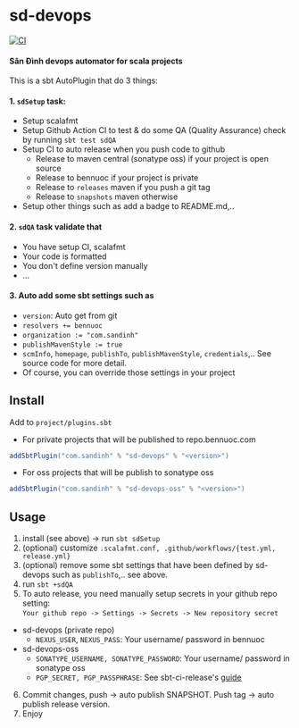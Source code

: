 # sd-devops

[![CI](https://github.com/ohze/sd-devops/actions/workflows/sd-devops.yml/badge.svg)](https://github.com/ohze/sd-devops/actions/workflows/sd-devops.yml)

#### Sân Đình devops automator for scala projects
This is a sbt AutoPlugin that do 3 things:

#### 1. `sdSetup` task:
+ Setup scalafmt
+ Setup Github Action CI to test & do some QA (Quality Assurance) check by running `sbt test sdQA`
+ Setup CI to auto release when you push code to github
  - Release to maven central (sonatype oss) if your project is open source
  - Release to bennuoc if your project is private
  - Release to `releases` maven if you push a git tag
  - Release to `snapshots` maven otherwise
+ Setup other things such as add a badge to README.md,..

#### 2. `sdQA` task validate that
+ You have setup CI, scalafmt
+ Your code is formatted
+ You don't define version manually
+ ...

#### 3. Auto add some sbt settings such as
+ `version`: Auto get from git
+ `resolvers += bennuoc`
+ `organization := "com.sandinh"`
+ `publishMavenStyle := true`
+ `scmInfo`, `homepage`, `publishTo`, `publishMavenStyle`, `credentials`,..
  See source code for more detail.
+ Of course, you can override those settings in your project

## Install
Add to `project/plugins.sbt`
+ For private projects that will be published to repo.bennuoc.com
```sbt
addSbtPlugin("com.sandinh" % "sd-devops" % "<version>")
```
+ For oss projects that will be publish to sonatype oss
```sbt
addSbtPlugin("com.sandinh" % "sd-devops-oss" % "<version>")
```

## Usage
1. install (see above) -> run `sbt sdSetup`
2. (optional) customize `.scalafmt.conf, .github/workflows/{test.yml, release.yml}`
3. (optional) remove some sbt settings that have been defined by sd-devops such as `publishTo`,.. see above.
4. run `sbt +sdQA`
5. To auto release, you need manually setup secrets in your github repo setting:  
   `Your github repo -> Settings -> Secrets -> New repository secret`
+ sd-devops (private repo)
  - `NEXUS_USER`, `NEXUS_PASS`: Your username/ password in bennuoc
+ sd-devops-oss
  - `SONATYPE_USERNAME, SONATYPE_PASSWORD`: Your username/ password in sonatype oss
  - `PGP_SECRET, PGP_PASSPHRASE`: See sbt-ci-release's [guide](https://github.com/olafurpg/sbt-ci-release#gpg)
6. Commit changes, push -> auto publish SNAPSHOT. Push tag -> auto publish release version.
7. Enjoy
